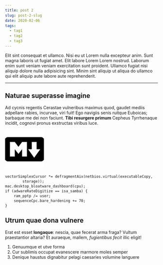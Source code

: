 ```yaml
---
title: post 2
slug: post-2-slug
date: 2020-02-06
tags: 
  - tag1
  - tag2
  - tag3
---
```

Elit sint consequat et ullamco. Nisi eu ut Lorem nulla excepteur anim. Sunt magna laboris ut fugiat amet. Elit labore Lorem Lorem nostrud. Laborum enim sunt veniam veniam exercitation sunt proident. Ullamco fugiat nisi aliquip dolore nulla adipisicing sint. Minim sint aliquip ut aliqua do ullamco qui elit aliquip aute labore aute reprehenderit.

---
## Naturae superasse imagine    

Ad cycnis regentis Cerastae vulneribus maximus quod, gaudet mediis
adpellare rabies, incurvae, viri fuit! Ego navigiis senis ruitque Euboicas;
barbaque me dei non faciunt. **Tibi resurgere primum** Cepheus Tyrrhenaque
incidit, cognovi pronus exstructas viribus luce.

![alt](1.jpeg)

    vectorSimplexCursor *= defragmentAix(netbios.virtual(executableCopy,
            storage));
    mac.desktop_bloatware_dashboard(cpu);
    if (adwareRateDigitize == isa_samba) {
        ram_pptp /= user;
        sequenceCpc.bare_hardening += 70;
    }

## Utrum quae dona vulnere

Erat est esset **longaque**: nescia, quae fecerat arma fraga? Vultum
praestantior altaria? Et auraeque, mallem, *fugientibus fecit* illic eligit!

1. Genuumque et utve forma
2. Cur sublimis occupat evanescere marmore moles semper
3. Denique haustus dignabitur pelagi caesaries volumine languere
